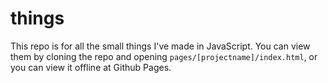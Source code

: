 # things
This repo is for all the small things I've made in JavaScript. You can view them by cloning the repo and opening `pages/[projectname]/index.html`, or you can view it offline at Github Pages.